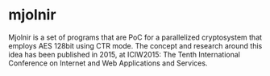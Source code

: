 # mjolnir

Mjolnir is a set of programs that are PoC for a parallelized cryptosystem that employs AES 128bit using CTR mode. The concept and research around this idea has been published in 2015, at ICIW2015: The Tenth International Conference on Internet and Web Applications and Services.